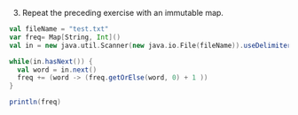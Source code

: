 3. Repeat the preceding exercise with an immutable map.

```scala
val fileName = "test.txt"
var freq= Map[String, Int]()
val in = new java.util.Scanner(new java.io.File(fileName)).useDelimiter("\\s")

while(in.hasNext()) {
  val word = in.next()
  freq += (word -> (freq.getOrElse(word, 0) + 1 ))
}

println(freq)
```
